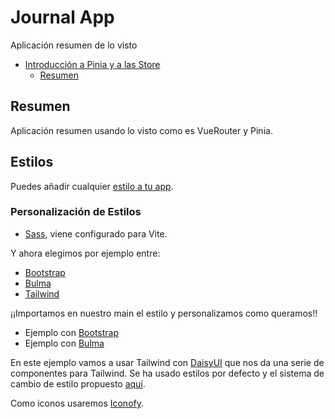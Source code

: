 # Journal App

Aplicación resumen de lo visto

- [Introducción a Pinia y a las Store](#introducción-a-pinia-y-a-las-store)
  - [Resumen](#resumen)

## Resumen

Aplicación resumen usando lo visto como es VueRouter y Pinia.

## Estilos

Puedes añadir cualquier [estilo a tu app](https://dev.to/kevin_odongo35/how-to-add-tailwind-css-bootstrap-vuetify-or-bulma-to-a-vue-project-3on2).

### Personalización de Estilos

- [Sass](https://sass-lang.com/), viene configurado para Vite.

Y ahora elegimos por ejemplo entre:
- [Bootstrap](https://getbootstrap.com/)
- [Bulma](https://bulma.io/)
- [Tailwind](https://tailwindcss.com/)

¡¡Importamos en nuestro main el estilo y personalizamos como queramos!!
- Ejemplo con [Bootstrap](https://github.com/joseluisgs/vue-curso-cero-experto/commit/125b246f79372002ed1276ddf5384cb8a03b14cf)
- Ejemplo con [Bulma](https://github.com/joseluisgs/vue-curso-cero-experto/commit/e7e106b1c69517000e0599156bb9f2dcc724167f)

En este ejemplo vamos a usar Tailwind con [DaisyUI](https://daisyui.com) que nos da una serie de componentes para Tailwind. Se ha usado estilos por defecto y el sistema de cambio de estilo propuesto [aquí](https://github.com/saadeghi/theme-change).

Como iconos usaremos [Iconofy](https://iconify.design/).
